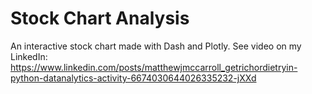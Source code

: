 # Stock Chart Analysis
An interactive stock chart made with  Dash and Plotly. 
See video on my LinkedIn: https://www.linkedin.com/posts/matthewjmccarroll_getrichordietryin-python-datanalytics-activity-6674030644026335232-jXXd

